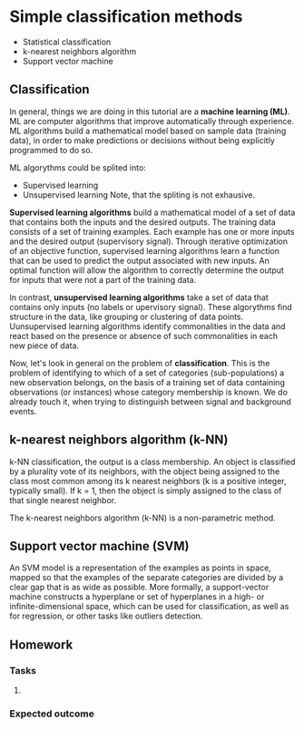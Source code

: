 # Simple classification methods

  * Statistical classification
  * k-nearest neighbors algorithm
  * Support vector machine

## Classification

In general, things we are doing in this tutorial are a **machine learning (ML)**.
ML are computer algorithms that improve automatically through experience. 
ML algorithms build a mathematical model based on sample data (training data), 
in order to make predictions or decisions without being explicitly programmed 
to do so.

ML algorythms could be splited into:
  * Supervised learning
  * Unsupervised learning
Note, that the spliting is not exhausive.

**Supervised learning algorithms** build a mathematical model of a set of data 
that contains both the inputs and the desired outputs. The training data consists 
of a set of training examples. Each example has one or more inputs and the desired 
output (supervisory signal). Through iterative optimization of an objective function, 
supervised learning algorithms learn a function that can be used to predict the 
output associated with new inputs. An optimal function will allow the algorithm 
to correctly determine the output for inputs that were not a part of 
the training data. 

In contrast, **unsupervised learning algorithms** take a set of data that 
contains only inputs (no labels or upervisory signal). These algorythms find 
structure in the data, like grouping or clustering of data points. 
Uunsupervised learning algorithms identify commonalities in the data and react 
based on the presence or absence of such commonalities in each new piece of data. 


Now, let's look in general on the problem of **classification**. 
This is the problem of identifying  to which of a set of categories (sub-populations)
a new observation belongs, on the basis of a training set of data containing 
observations (or instances) whose category membership is known. 
We do already touch it, when trying to distinguish between signal and background events.

## k-nearest neighbors algorithm (k-NN)

k-NN classification, the output is a class membership. An object is classified 
by a plurality vote of its neighbors, with the object being assigned to 
the class most common among its k nearest neighbors (k is a positive integer, 
typically small). If k = 1, then the object is simply assigned to the class of 
that single nearest neighbor.

The k-nearest neighbors algorithm (k-NN) is a non-parametric method.

## Support vector machine (SVM)

An SVM model is a representation of the examples as points in space, 
mapped so that the examples of the separate categories are divided 
by a clear gap that is as wide as possible. More formally, a support-vector 
machine constructs a hyperplane or set of hyperplanes in a high- or 
infinite-dimensional space, which can be used for classification, as well as 
for regression, or other tasks like outliers detection.

## Homework

### Tasks
  1. 

### Expected outcome